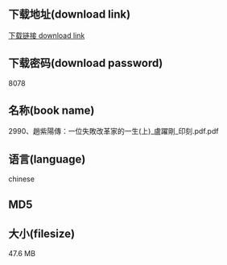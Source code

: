 ## 下载地址(download link)
[下载链接 download link](https://tutu365.netlify.app/?s=2990%E3%80%81%E8%B6%99%E7%B4%AB%E9%99%BD%E5%82%B3%EF%BC%9A%E4%B8%80%E4%BD%8D%E5%A4%B1%E6%95%97%E6%94%B9%E9%9D%A9%E5%AE%B6%E7%9A%84%E4%B8%80%E7%94%9F%28%E4%B8%8A%29_%E7%9B%A7%E8%BA%8D%E5%89%9B_%E5%8D%B0%E5%88%BB.pdf)

## 下载密码(download password)
8078

## 名称(book name)
2990、趙紫陽傳：一位失敗改革家的一生(上)_盧躍剛_印刻.pdf.pdf

## 语言(language)
chinese

## MD5


## 大小(filesize)
47.6 MB
